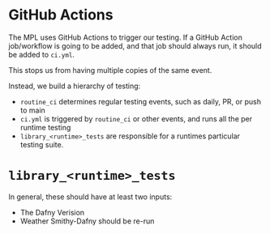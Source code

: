 [//]: # "Copyright Amazon.com Inc. or its affiliates. All Rights Reserved."
[//]: # "SPDX-License-Identifier: CC-BY-SA-4.0"

# GitHub Actions

The MPL uses GitHub Actions to trigger our testing.
If a GitHub Action job/workflow is going to be added, and that job should always run, it should be added to `ci.yml`.

This stops us from having multiple copies of the same event.

Instead, we build a hierarchy of testing:

- `routine_ci` determines regular testing events, such as daily, PR, or push to main
- `ci.yml` is triggered by `routine_ci` or other events, and runs all the per runtime testing
- `library_<runtime>_tests` are responsible for a runtimes particular testing suite.

# `library_<runtime>_tests`

In general, these should have at least two inputs:

- The Dafny Verision
- Weather Smithy-Dafny should be re-run
